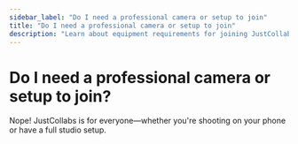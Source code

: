 ```yaml
---
sidebar_label: "Do I need a professional camera or setup to join"
title: "Do I need a professional camera or setup to join"
description: "Learn about equipment requirements for joining JustCollabs."
---
```


# Do I need a professional camera or setup to join?

Nope! JustCollabs is for everyone—whether you're shooting on your phone or have a full studio setup. 
